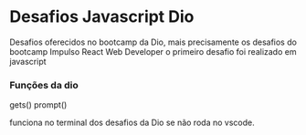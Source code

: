 # Desafios Javascript Dio
Desafios oferecidos no bootcamp da Dio, mais precisamente os desafios do bootcamp Impulso React Web Developer
o primeiro desafio foi realizado em javascript


### Funções da dio

gets()
prompt()

funciona no terminal dos desafios da Dio se não roda no vscode. 
